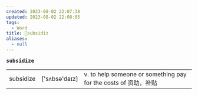 ```yaml
---
created: 2023-08-02 22:07:38
updated: 2023-08-02 22:08:05
tags:
  - Word
title: 📖subsidiz
aliases:
  - null
---
```


<pre><strong>subsidize</strong></pre>
|   |   |   |
|---|---|---|
|subsidize|['sʌbsə'daɪz]|v. to help someone or something pay for the costs of 资助，补贴|